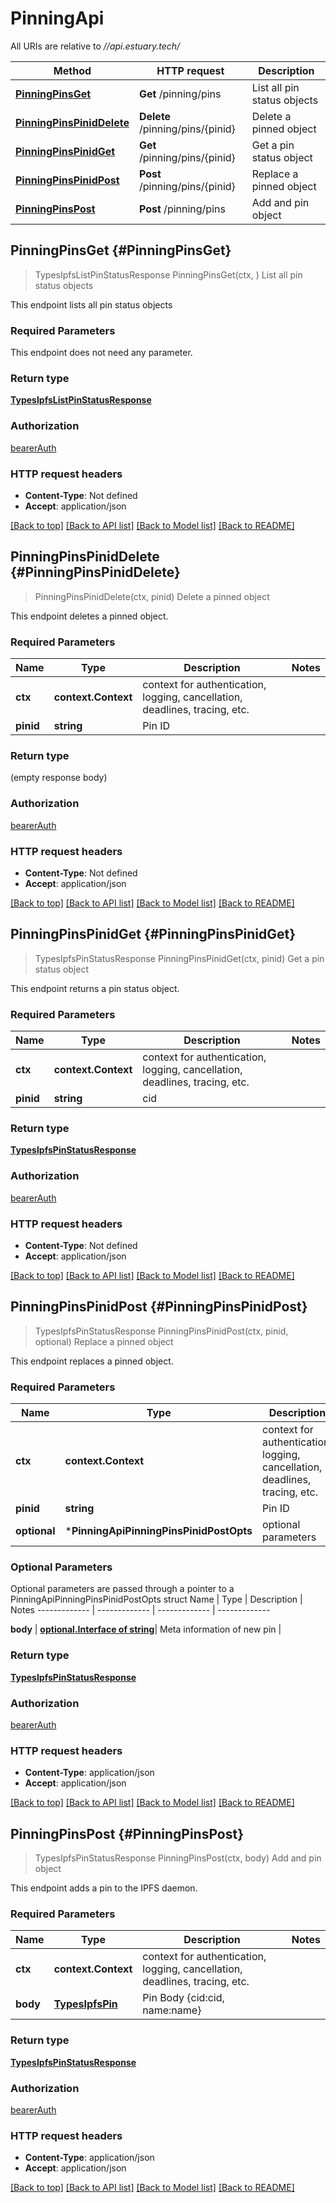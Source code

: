 # PinningApi

All URIs are relative to *//api.estuary.tech/*

Method | HTTP request | Description
------------- | ------------- | -------------
[**PinningPinsGet**](PinningApi.md#PinningPinsGet) | **Get** /pinning/pins | List all pin status objects
[**PinningPinsPinidDelete**](PinningApi.md#PinningPinsPinidDelete) | **Delete** /pinning/pins/{pinid} | Delete a pinned object
[**PinningPinsPinidGet**](PinningApi.md#PinningPinsPinidGet) | **Get** /pinning/pins/{pinid} | Get a pin status object
[**PinningPinsPinidPost**](PinningApi.md#PinningPinsPinidPost) | **Post** /pinning/pins/{pinid} | Replace a pinned object
[**PinningPinsPost**](PinningApi.md#PinningPinsPost) | **Post** /pinning/pins | Add and pin object

## **PinningPinsGet** {#PinningPinsGet}
> TypesIpfsListPinStatusResponse PinningPinsGet(ctx, )
List all pin status objects

This endpoint lists all pin status objects

### Required Parameters
This endpoint does not need any parameter.

### Return type

[**TypesIpfsListPinStatusResponse**](types.IpfsListPinStatusResponse.md)

### Authorization

[bearerAuth](../README.md#bearerAuth)

### HTTP request headers

 - **Content-Type**: Not defined
 - **Accept**: application/json

[[Back to top]](#) [[Back to API list]](../README.md#documentation-for-api-endpoints) [[Back to Model list]](../README.md#documentation-for-models) [[Back to README]](../README.md)

## **PinningPinsPinidDelete** {#PinningPinsPinidDelete}
> PinningPinsPinidDelete(ctx, pinid)
Delete a pinned object

This endpoint deletes a pinned object.

### Required Parameters

Name | Type | Description  | Notes
------------- | ------------- | ------------- | -------------
 **ctx** | **context.Context** | context for authentication, logging, cancellation, deadlines, tracing, etc.
  **pinid** | **string**| Pin ID | 

### Return type

 (empty response body)

### Authorization

[bearerAuth](../README.md#bearerAuth)

### HTTP request headers

 - **Content-Type**: Not defined
 - **Accept**: application/json

[[Back to top]](#) [[Back to API list]](../README.md#documentation-for-api-endpoints) [[Back to Model list]](../README.md#documentation-for-models) [[Back to README]](../README.md)

## **PinningPinsPinidGet** {#PinningPinsPinidGet}
> TypesIpfsPinStatusResponse PinningPinsPinidGet(ctx, pinid)
Get a pin status object

This endpoint returns a pin status object.

### Required Parameters

Name | Type | Description  | Notes
------------- | ------------- | ------------- | -------------
 **ctx** | **context.Context** | context for authentication, logging, cancellation, deadlines, tracing, etc.
  **pinid** | **string**| cid | 

### Return type

[**TypesIpfsPinStatusResponse**](types.IpfsPinStatusResponse.md)

### Authorization

[bearerAuth](../README.md#bearerAuth)

### HTTP request headers

 - **Content-Type**: Not defined
 - **Accept**: application/json

[[Back to top]](#) [[Back to API list]](../README.md#documentation-for-api-endpoints) [[Back to Model list]](../README.md#documentation-for-models) [[Back to README]](../README.md)

## **PinningPinsPinidPost** {#PinningPinsPinidPost}
> TypesIpfsPinStatusResponse PinningPinsPinidPost(ctx, pinid, optional)
Replace a pinned object

This endpoint replaces a pinned object.

### Required Parameters

Name | Type | Description  | Notes
------------- | ------------- | ------------- | -------------
 **ctx** | **context.Context** | context for authentication, logging, cancellation, deadlines, tracing, etc.
  **pinid** | **string**| Pin ID | 
 **optional** | ***PinningApiPinningPinsPinidPostOpts** | optional parameters | nil if no parameters

### Optional Parameters
Optional parameters are passed through a pointer to a PinningApiPinningPinsPinidPostOpts struct
Name | Type | Description  | Notes
------------- | ------------- | ------------- | -------------

 **body** | [**optional.Interface of string**](string.md)| Meta information of new pin | 

### Return type

[**TypesIpfsPinStatusResponse**](types.IpfsPinStatusResponse.md)

### Authorization

[bearerAuth](../README.md#bearerAuth)

### HTTP request headers

 - **Content-Type**: application/json
 - **Accept**: application/json

[[Back to top]](#) [[Back to API list]](../README.md#documentation-for-api-endpoints) [[Back to Model list]](../README.md#documentation-for-models) [[Back to README]](../README.md)

## **PinningPinsPost** {#PinningPinsPost}
> TypesIpfsPinStatusResponse PinningPinsPost(ctx, body)
Add and pin object

This endpoint adds a pin to the IPFS daemon.

### Required Parameters

Name | Type | Description  | Notes
------------- | ------------- | ------------- | -------------
 **ctx** | **context.Context** | context for authentication, logging, cancellation, deadlines, tracing, etc.
  **body** | [**TypesIpfsPin**](TypesIpfsPin.md)| Pin Body {cid:cid, name:name} | 

### Return type

[**TypesIpfsPinStatusResponse**](types.IpfsPinStatusResponse.md)

### Authorization

[bearerAuth](../README.md#bearerAuth)

### HTTP request headers

 - **Content-Type**: application/json
 - **Accept**: application/json

[[Back to top]](#) [[Back to API list]](../README.md#documentation-for-api-endpoints) [[Back to Model list]](../README.md#documentation-for-models) [[Back to README]](../README.md)


